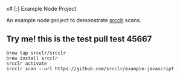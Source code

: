 x# [:] Example Node Project

An example node project to demonstrate [srcclr](https://www.srcclr.com) scans.





## Try me! this is the test pull test 45667




```
brew tap srcclr/srcclr
brew install srcclr
srcclr activate
srcclr scan --url https://github.com/srcclr/example-javascript
```
